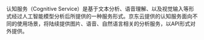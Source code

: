 认知服务（Cognitive Service）是基于文本分析、语音理解、以及视觉输入等形式经过人工智能模型分析后所提供的一种服务形式。京东云提供的认知服务面向不同的使用场景，将陆续提供图片、语音、自然语言相关的分析服务，以API形式对外提供。
